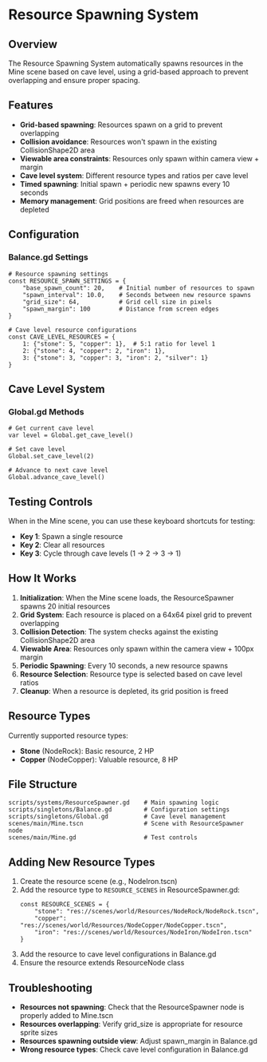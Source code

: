 # Resource Spawning System

## Overview
The Resource Spawning System automatically spawns resources in the Mine scene based on cave level, using a grid-based approach to prevent overlapping and ensure proper spacing.

## Features
- **Grid-based spawning**: Resources spawn on a grid to prevent overlapping
- **Collision avoidance**: Resources won't spawn in the existing CollisionShape2D area
- **Viewable area constraints**: Resources only spawn within camera view + margin
- **Cave level system**: Different resource types and ratios per cave level
- **Timed spawning**: Initial spawn + periodic new spawns every 10 seconds
- **Memory management**: Grid positions are freed when resources are depleted

## Configuration

### Balance.gd Settings
```gdscript
# Resource spawning settings
const RESOURCE_SPAWN_SETTINGS = {
    "base_spawn_count": 20,    # Initial number of resources to spawn
    "spawn_interval": 10.0,    # Seconds between new resource spawns
    "grid_size": 64,           # Grid cell size in pixels
    "spawn_margin": 100        # Distance from screen edges
}

# Cave level resource configurations
const CAVE_LEVEL_RESOURCES = {
    1: {"stone": 5, "copper": 1},  # 5:1 ratio for level 1
    2: {"stone": 4, "copper": 2, "iron": 1},
    3: {"stone": 3, "copper": 3, "iron": 2, "silver": 1}
}
```

## Cave Level System

### Global.gd Methods
```gdscript
# Get current cave level
var level = Global.get_cave_level()

# Set cave level
Global.set_cave_level(2)

# Advance to next cave level
Global.advance_cave_level()
```

## Testing Controls

When in the Mine scene, you can use these keyboard shortcuts for testing:

- **Key 1**: Spawn a single resource
- **Key 2**: Clear all resources
- **Key 3**: Cycle through cave levels (1 → 2 → 3 → 1)

## How It Works

1. **Initialization**: When the Mine scene loads, the ResourceSpawner spawns 20 initial resources
2. **Grid System**: Each resource is placed on a 64x64 pixel grid to prevent overlapping
3. **Collision Detection**: The system checks against the existing CollisionShape2D area
4. **Viewable Area**: Resources only spawn within the camera view + 100px margin
5. **Periodic Spawning**: Every 10 seconds, a new resource spawns
6. **Resource Selection**: Resource type is selected based on cave level ratios
7. **Cleanup**: When a resource is depleted, its grid position is freed

## Resource Types

Currently supported resource types:
- **Stone** (NodeRock): Basic resource, 2 HP
- **Copper** (NodeCopper): Valuable resource, 8 HP

## File Structure

```
scripts/systems/ResourceSpawner.gd    # Main spawning logic
scripts/singletons/Balance.gd         # Configuration settings
scripts/singletons/Global.gd          # Cave level management
scenes/main/Mine.tscn                 # Scene with ResourceSpawner node
scenes/main/Mine.gd                   # Test controls
```

## Adding New Resource Types

1. Create the resource scene (e.g., NodeIron.tscn)
2. Add the resource type to `RESOURCE_SCENES` in ResourceSpawner.gd:
   ```gdscript
   const RESOURCE_SCENES = {
       "stone": "res://scenes/world/Resources/NodeRock/NodeRock.tscn",
       "copper": "res://scenes/world/Resources/NodeCopper/NodeCopper.tscn",
       "iron": "res://scenes/world/Resources/NodeIron/NodeIron.tscn"
   }
   ```
3. Add the resource to cave level configurations in Balance.gd
4. Ensure the resource extends ResourceNode class

## Troubleshooting

- **Resources not spawning**: Check that the ResourceSpawner node is properly added to Mine.tscn
- **Resources overlapping**: Verify grid_size is appropriate for resource sprite sizes
- **Resources spawning outside view**: Adjust spawn_margin in Balance.gd
- **Wrong resource types**: Check cave level configuration in Balance.gd

